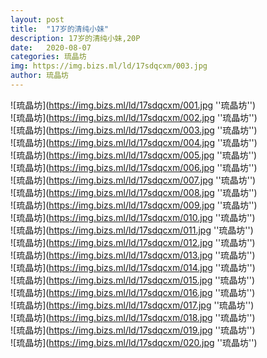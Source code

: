 ```yaml
---
layout: post
title:  "17岁的清纯小妹"
description: 17岁的清纯小妹,20P
date:   2020-08-07
categories: 琉晶坊
img: https://img.bizs.ml/ld/17sdqcxm/003.jpg
author: 琉晶坊
---
```


![琉晶坊](https://img.bizs.ml/ld/17sdqcxm/001.jpg ''琉晶坊'') <br>
![琉晶坊](https://img.bizs.ml/ld/17sdqcxm/002.jpg ''琉晶坊'') <br>
![琉晶坊](https://img.bizs.ml/ld/17sdqcxm/003.jpg ''琉晶坊'') <br>
![琉晶坊](https://img.bizs.ml/ld/17sdqcxm/004.jpg ''琉晶坊'') <br>
![琉晶坊](https://img.bizs.ml/ld/17sdqcxm/005.jpg ''琉晶坊'') <br>
![琉晶坊](https://img.bizs.ml/ld/17sdqcxm/006.jpg ''琉晶坊'') <br>
![琉晶坊](https://img.bizs.ml/ld/17sdqcxm/007.jpg ''琉晶坊'') <br>
![琉晶坊](https://img.bizs.ml/ld/17sdqcxm/008.jpg ''琉晶坊'') <br>
![琉晶坊](https://img.bizs.ml/ld/17sdqcxm/009.jpg ''琉晶坊'') <br>
![琉晶坊](https://img.bizs.ml/ld/17sdqcxm/010.jpg ''琉晶坊'') <br>
![琉晶坊](https://img.bizs.ml/ld/17sdqcxm/011.jpg ''琉晶坊'') <br>
![琉晶坊](https://img.bizs.ml/ld/17sdqcxm/012.jpg ''琉晶坊'') <br>
![琉晶坊](https://img.bizs.ml/ld/17sdqcxm/013.jpg ''琉晶坊'') <br>
![琉晶坊](https://img.bizs.ml/ld/17sdqcxm/014.jpg ''琉晶坊'') <br>
![琉晶坊](https://img.bizs.ml/ld/17sdqcxm/015.jpg ''琉晶坊'') <br>
![琉晶坊](https://img.bizs.ml/ld/17sdqcxm/016.jpg ''琉晶坊'') <br>
![琉晶坊](https://img.bizs.ml/ld/17sdqcxm/017.jpg ''琉晶坊'') <br>
![琉晶坊](https://img.bizs.ml/ld/17sdqcxm/018.jpg ''琉晶坊'') <br>
![琉晶坊](https://img.bizs.ml/ld/17sdqcxm/019.jpg ''琉晶坊'') <br>
![琉晶坊](https://img.bizs.ml/ld/17sdqcxm/020.jpg ''琉晶坊'') <br>
